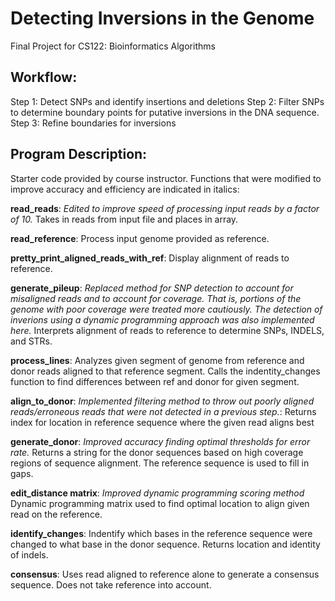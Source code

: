 # Detecting Inversions in the Genome 
Final Project for CS122: Bioinformatics Algorithms
## Workflow:
Step 1: Detect SNPs and identify insertions and deletions
Step 2: Filter SNPs to determine boundary points for putative inversions in the DNA sequence.
Step 3: Refine boundaries for inversions

## Program Description:
Starter code provided by course instructor. Functions that were modified to improve accuracy and efficiency are indicated in italics: 

**read_reads**: _Edited to improve speed of processing input reads by a factor of 10._ 
Takes in reads from input file and places in array. 

**read_reference**: Process input genome provided as reference. 

**pretty_print_aligned_reads_with_ref**: Display alignment of reads to reference.  

**generate_pileup**: _Replaced method for SNP detection to account for misaligned reads and to account for coverage. That is, portions of  the genome with poor coverage were treated more cautiously. The detection of inverions using a dynamic programming approach was also implemented here._ Interprets alignment of reads to reference to determine SNPs, INDELS, and STRs. 

**process_lines**: Analyzes given segment of genome from reference and donor reads aligned to that reference segment. Calls the indentity_changes function to find differences between ref and donor for given segment.

**align_to_donor**: _Implemented filtering method to throw out poorly aligned reads/erroneous reads that were not detected in a previous step._: Returns index for location in reference sequence where the given read aligns best 

**generate_donor**: _Improved accuracy finding optimal thresholds for error rate._ Returns a string for the donor sequences based on high coverage regions of sequence alignment. The reference sequence is used to fill in gaps.

**edit_distance matrix**: _Improved dynamic programming scoring method_ Dynamic programming matrix used to find optimal location to align given read on the reference.

**identify_changes**: Indentify which bases in the reference sequence were changed to what base in the donor sequence. Returns location and identity of indels.

**consensus**: Uses read aligned to reference alone to generate a consensus sequence. Does not take reference into account. 




